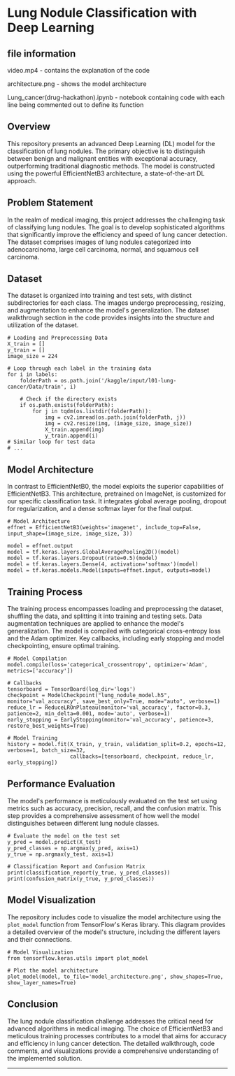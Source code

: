 

# Lung Nodule Classification with Deep Learning

## file information

video.mp4 - contains the explanation of the code 

architecture.png - shows the model architecture 

Lung_cancer(drug-hackathon).ipynb - notebook containing code with each line being commented out to define its function

## Overview

This repository presents an advanced Deep Learning (DL) model for the classification of lung nodules. The primary objective is to distinguish between benign and malignant entities with exceptional accuracy, outperforming traditional diagnostic methods. The model is constructed using the powerful EfficientNetB3 architecture, a state-of-the-art DL approach.

## Problem Statement

In the realm of medical imaging, this project addresses the challenging task of classifying lung nodules. The goal is to develop sophisticated algorithms that significantly improve the efficiency and speed of lung cancer detection. The dataset comprises images of lung nodules categorized into adenocarcinoma, large cell carcinoma, normal, and squamous cell carcinoma.

## Dataset

The dataset is organized into training and test sets, with distinct subdirectories for each class. The images undergo preprocessing, resizing, and augmentation to enhance the model's generalization. The dataset walkthrough section in the code provides insights into the structure and utilization of the dataset.

```
# Loading and Preprocessing Data
X_train = []
y_train = []
image_size = 224

# Loop through each label in the training data
for i in labels:
    folderPath = os.path.join('/kaggle/input/l01-lung-cancer/Data/train', i)
    
    # Check if the directory exists
    if os.path.exists(folderPath):
        for j in tqdm(os.listdir(folderPath)):
            img = cv2.imread(os.path.join(folderPath, j))
            img = cv2.resize(img, (image_size, image_size))
            X_train.append(img)
            y_train.append(i)
# Similar loop for test data
# ...
```

## Model Architecture

In contrast to EfficientNetB0, the model exploits the superior capabilities of EfficientNetB3. This architecture, pretrained on ImageNet, is customized for our specific classification task. It integrates global average pooling, dropout for regularization, and a dense softmax layer for the final output.

```
# Model Architecture
effnet = EfficientNetB3(weights='imagenet', include_top=False, input_shape=(image_size, image_size, 3))

model = effnet.output
model = tf.keras.layers.GlobalAveragePooling2D()(model)
model = tf.keras.layers.Dropout(rate=0.5)(model)
model = tf.keras.layers.Dense(4, activation='softmax')(model)
model = tf.keras.models.Model(inputs=effnet.input, outputs=model)
```

## Training Process

The training process encompasses loading and preprocessing the dataset, shuffling the data, and splitting it into training and testing sets. Data augmentation techniques are applied to enhance the model's generalization. The model is compiled with categorical cross-entropy loss and the Adam optimizer. Key callbacks, including early stopping and model checkpointing, ensure optimal training.

```
# Model Compilation
model.compile(loss='categorical_crossentropy', optimizer='Adam', metrics=['accuracy'])

# Callbacks
tensorboard = TensorBoard(log_dir='logs')
checkpoint = ModelCheckpoint("lung_nodule_model.h5", monitor="val_accuracy", save_best_only=True, mode="auto", verbose=1)
reduce_lr = ReduceLROnPlateau(monitor='val_accuracy', factor=0.3, patience=2, min_delta=0.001, mode='auto', verbose=1)
early_stopping = EarlyStopping(monitor='val_accuracy', patience=3, restore_best_weights=True)

# Model Training
history = model.fit(X_train, y_train, validation_split=0.2, epochs=12, verbose=1, batch_size=32,
                    callbacks=[tensorboard, checkpoint, reduce_lr, early_stopping])
```

## Performance Evaluation

The model's performance is meticulously evaluated on the test set using metrics such as accuracy, precision, recall, and the confusion matrix. This step provides a comprehensive assessment of how well the model distinguishes between different lung nodule classes.

```
# Evaluate the model on the test set
y_pred = model.predict(X_test)
y_pred_classes = np.argmax(y_pred, axis=1)
y_true = np.argmax(y_test, axis=1)

# Classification Report and Confusion Matrix
print(classification_report(y_true, y_pred_classes))
print(confusion_matrix(y_true, y_pred_classes))
```

## Model Visualization

The repository includes code to visualize the model architecture using the `plot_model` function from TensorFlow's Keras library. This diagram provides a detailed overview of the model's structure, including the different layers and their connections.

```
# Model Visualization
from tensorflow.keras.utils import plot_model

# Plot the model architecture
plot_model(model, to_file='model_architecture.png', show_shapes=True, show_layer_names=True)
```

## Conclusion

The lung nodule classification challenge addresses the critical need for advanced algorithms in medical imaging. The choice of EfficientNetB3 and meticulous training processes contributes to a model that aims for accuracy and efficiency in lung cancer detection. The detailed walkthrough, code comments, and visualizations provide a comprehensive understanding of the implemented solution.



---
